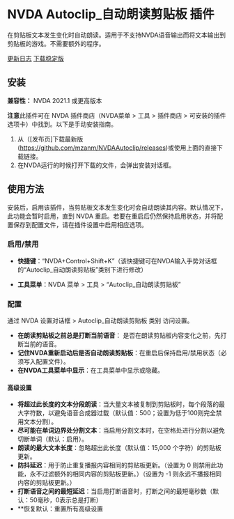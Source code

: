 # NVDA Autoclip_自动朗读剪贴板 插件

在剪贴板文本发生变化时自动朗读。适用于不支持NVDA语音输出而将文本输出到剪贴板的游戏。不需要额外的程序。

[更新日志](https://github.com/mzanm/NVDAAutoclip/blob/main/changelog.md)
[下载稳定版](https://github.com/mzanm/NVDAAutoclip/releases/latest/download/Autoclip.nvda-addon)

## 安装

**兼容性：** NVDA 2021.1 或更高版本

**注意**此插件可在 NVDA 插件商店（NVDA菜单 > 工具 > 插件商店 > 可安装的插件选项卡）中找到。以下是手动安装指南。

1. 从（[发布页]下载最新版(https://github.com/mzanm/NVDAAutoclip/releases)或使用上面的直接下载链接。
2. 在NVDA运行的时候打开下载的文件，会弹出安装对话框。

## 使用方法

安装后，启用该插件，当剪贴板文本发生变化时会自动朗读其内容。默认情况下，此功能会暂时启用，直到 NVDA 重启。若要在重启后仍然保持启用状态，并将配置保存到配置文件，请在插件设置中启用相应选项。

### 启用/禁用

- **快捷键**：“NVDA+Control+Shift+K”（该快捷键可在NVDA输入手势对话框的“Autoclip_自动朗读剪贴板”类别下进行修改）

- **工具菜单**：NVDA 菜单 > 工具 > “Autoclip_自动朗读剪贴板”

### 配置

通过 NVDA 设置对话框 > Autoclip_自动朗读剪贴板 类别 访问设置。

- **在朗读剪贴板之前总是打断当前语音**： 是否在朗读剪贴板内容变化之前，先打断当前的语音。
- **记住NVDA重新启动后是否自动朗读剪贴板**：在重启后保持启用/禁用状态（必须写入配置文件）。
- **在NVDA工具菜单中显示**：在工具菜单中显示或隐藏。

#### 高级设置

- **将超过此长度的文本分段朗读**：当大量文本被复制到剪贴板时，每个段落的最大字符数，以避免语音合成器过载（默认值：500；设置为低于100则完全禁用文本分割）。
- **尽可能在单词边界处分割文本**：当启用分割文本时，在空格处进行分割以避免切断单词（默认：启用）。
- **朗读的最大文本长度**：忽略超出此长度（默认值：15,000 个字符）的剪贴板更新。
- **防抖延迟**：用于防止重复播报内容相同的剪贴板更新。（设置为 0 则禁用此功能，永不过滤额外的相同内容的剪贴板更新。）（设置为 -1 则永远不播报相同内容的剪贴板更新。）
- **打断语音之间的最短延迟**：当启用打断语音时，打断之间的最短毫秒数（默认：50毫秒，0表示总是打断）
- **恢复默认：重置所有高级设置
